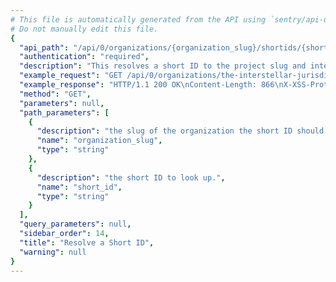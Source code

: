 ```yaml
---
# This file is automatically generated from the API using `sentry/api-docs/generator.py.`
# Do not manually edit this file.
{
  "api_path": "/api/0/organizations/{organization_slug}/shortids/{short_id}/", 
  "authentication": "required", 
  "description": "This resolves a short ID to the project slug and internal issue ID.", 
  "example_request": "GET /api/0/organizations/the-interstellar-jurisdiction/shortids/PUMP-STATION-1/ HTTP/1.1\nHost: sentry.io\nAuthorization: Bearer <token>", 
  "example_response": "HTTP/1.1 200 OK\nContent-Length: 866\nX-XSS-Protection: 1; mode=block\nX-Content-Type-Options: nosniff\nContent-Language: en\nAccess-Control-Expose-Headers: X-Sentry-Error, Retry-After\nVary: Accept-Language, Cookie\nAccess-Control-Allow-Methods: GET, HEAD, OPTIONS\nAllow: GET, HEAD, OPTIONS\nAccess-Control-Allow-Origin: *\nAccess-Control-Allow-Headers: X-Sentry-Auth, X-Requested-With, Origin, Accept, Content-Type, Authentication, Authorization, Content-Encoding\nContent-Type: application/json\nX-Frame-Options: deny\n\n{\n  \"group\": {\n    \"annotations\": [], \n    \"assignedTo\": null, \n    \"count\": \"1\", \n    \"culprit\": \"raven.scripts.runner in main\", \n    \"firstSeen\": \"2020-04-23T21:40:13.051216Z\", \n    \"hasSeen\": false, \n    \"id\": \"1\", \n    \"isBookmarked\": false, \n    \"isPublic\": false, \n    \"isSubscribed\": false, \n    \"lastSeen\": \"2020-04-23T21:40:13.051216Z\", \n    \"level\": \"error\", \n    \"logger\": null, \n    \"metadata\": {\n      \"title\": \"This is an example python exception\"\n    }, \n    \"numComments\": 0, \n    \"permalink\": \"https://sentry.io/organizations/the-interstellar-jurisdiction/issues/1/\", \n    \"platform\": \"python\", \n    \"project\": {\n      \"id\": \"2\", \n      \"name\": \"Pump Station\", \n      \"platform\": null, \n      \"slug\": \"pump-station\"\n    }, \n    \"shareId\": null, \n    \"shortId\": \"PUMP-STATION-1\", \n    \"status\": \"unresolved\", \n    \"statusDetails\": {}, \n    \"subscriptionDetails\": null, \n    \"title\": \"This is an example python exception\", \n    \"type\": \"default\", \n    \"userCount\": 1\n  }, \n  \"groupId\": \"1\", \n  \"organizationSlug\": \"the-interstellar-jurisdiction\", \n  \"projectSlug\": \"pump-station\", \n  \"shortId\": \"PUMP-STATION-1\"\n}", 
  "method": "GET", 
  "parameters": null, 
  "path_parameters": [
    {
      "description": "the slug of the organization the short ID should be looked up in.", 
      "name": "organization_slug", 
      "type": "string"
    }, 
    {
      "description": "the short ID to look up.", 
      "name": "short_id", 
      "type": "string"
    }
  ], 
  "query_parameters": null, 
  "sidebar_order": 14, 
  "title": "Resolve a Short ID", 
  "warning": null
}
---
```

